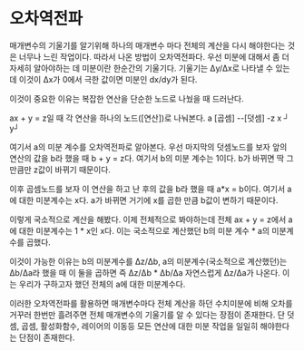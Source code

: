 # 오차역전파

매개변수의 기울기를 알기위해 하나의 매개변수 마다 전체의 계산을 다시 해야한다는 것은 너무나 느린 작업이다. 따라서 나온 방법이 오차역전파다.
우선 미분에 대해서 좀 더 자세히 알아야하는 데 미분이란 한순간의 기울기다. 기울기는 Δy/Δx로 나타낼 수 있는데 이것이 Δx가 0에서 극한 값이면 미분인 dx/dy가 된다.

이것이 중요한 이유는 복잡한 연산을 단순한 노드로 나눴을 때 드러난다.

ax + y = z일 때 각 연산을 하나의 노드([연산])로 나눠본다.
a [곱셈] --[덧셈] -z
x  ┘           y┘

여기서 a의 미분 계수를 오차역전파로 알아본다.
우선 마지막의 덧셈노드를 보자 앞의 연산의 값을 b라 했을 때 b + y = z다.
여기서 b의 미분 계수는 1이다. b가 바뀌면 딱 그만큼만 z값이 바뀌기 때문이다.

이후 곱셈노드를 보자 이 연산을 하고 난 후의 값을 b라 했을 때 a*x = b이다.
여기서 a에 대한 미분계수는 x다. a가 바뀌면 거기에 x를 곱한 만큼 b값이 변하기 때문이다.

이렇게 국소적으로 계산을 해봤다. 이제 전체적으로 봐야하는데 전체 ax + y = z에서 a에 대한 미분계수는 1 * x인 x다. 이는 국소적으로 계산했던 b의 미분 계수 * a의 미분계수를 곱했다.

이것이 가능한 이유는 b의 미분계수를 Δz/Δb, a의 미분계수(국소적으로 계산했던)는 Δb/Δa라 했을 때 이 둘을 곱하면 즉  Δz/Δb * Δb/Δa 자연스럽게 Δz/Δa가 나온다. 이는 우리가 구하고자 했던 전체의 a에 대한 미분계수다.

이러한 오차역전파를 활용하면 매개변수마다 전체 계산을 하던 수치미분에 비해 오차를 거꾸러 한번만 흘려주면 전체 매개변수의 기울기를 알 수 있다는 장점이 존재한다.
단 덧셈, 곱셈, 활성화함수, 레이어의 이동등 모든 연산에 대한 미분 작업을 일일히 해야한다는 단점이 존재한다.